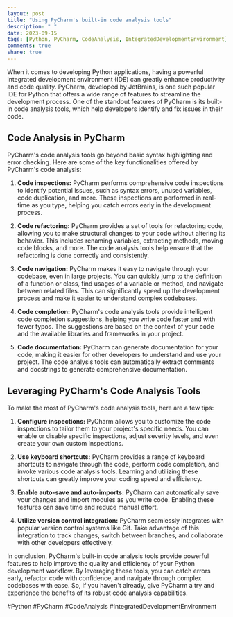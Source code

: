 ```yaml
---
layout: post
title: "Using PyCharm's built-in code analysis tools"
description: " "
date: 2023-09-15
tags: [Python, PyCharm, CodeAnalysis, IntegratedDevelopmentEnvironment]
comments: true
share: true
---
```


When it comes to developing Python applications, having a powerful integrated development environment (IDE) can greatly enhance productivity and code quality. PyCharm, developed by JetBrains, is one such popular IDE for Python that offers a wide range of features to streamline the development process. One of the standout features of PyCharm is its built-in code analysis tools, which help developers identify and fix issues in their code.

## Code Analysis in PyCharm

PyCharm's code analysis tools go beyond basic syntax highlighting and error checking. Here are some of the key functionalities offered by PyCharm's code analysis:

1. **Code inspections:** PyCharm performs comprehensive code inspections to identify potential issues, such as syntax errors, unused variables, code duplication, and more. These inspections are performed in real-time as you type, helping you catch errors early in the development process.

2. **Code refactoring:** PyCharm provides a set of tools for refactoring code, allowing you to make structural changes to your code without altering its behavior. This includes renaming variables, extracting methods, moving code blocks, and more. The code analysis tools help ensure that the refactoring is done correctly and consistently.

3. **Code navigation:** PyCharm makes it easy to navigate through your codebase, even in large projects. You can quickly jump to the definition of a function or class, find usages of a variable or method, and navigate between related files. This can significantly speed up the development process and make it easier to understand complex codebases.

4. **Code completion:** PyCharm's code analysis tools provide intelligent code completion suggestions, helping you write code faster and with fewer typos. The suggestions are based on the context of your code and the available libraries and frameworks in your project.

5. **Code documentation:** PyCharm can generate documentation for your code, making it easier for other developers to understand and use your project. The code analysis tools can automatically extract comments and docstrings to generate comprehensive documentation.

## Leveraging PyCharm's Code Analysis Tools

To make the most of PyCharm's code analysis tools, here are a few tips:

1. **Configure inspections:** PyCharm allows you to customize the code inspections to tailor them to your project's specific needs. You can enable or disable specific inspections, adjust severity levels, and even create your own custom inspections.

2. **Use keyboard shortcuts:** PyCharm provides a range of keyboard shortcuts to navigate through the code, perform code completion, and invoke various code analysis tools. Learning and utilizing these shortcuts can greatly improve your coding speed and efficiency.

3. **Enable auto-save and auto-imports:** PyCharm can automatically save your changes and import modules as you write code. Enabling these features can save time and reduce manual effort.

4. **Utilize version control integration:** PyCharm seamlessly integrates with popular version control systems like Git. Take advantage of this integration to track changes, switch between branches, and collaborate with other developers effectively.

In conclusion, PyCharm's built-in code analysis tools provide powerful features to help improve the quality and efficiency of your Python development workflow. By leveraging these tools, you can catch errors early, refactor code with confidence, and navigate through complex codebases with ease. So, if you haven't already, give PyCharm a try and experience the benefits of its robust code analysis capabilities.

#Python #PyCharm #CodeAnalysis #IntegratedDevelopmentEnvironment